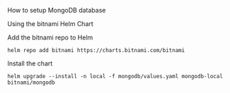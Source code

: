 How to setup MongoDB database

Using the bitnami Helm Chart

Add the bitnami repo to Helm
```
helm repo add bitnami https://charts.bitnami.com/bitnami
```

Install the chart
```
helm upgrade --install -n local -f mongodb/values.yaml mongodb-local bitnami/mongodb
```
